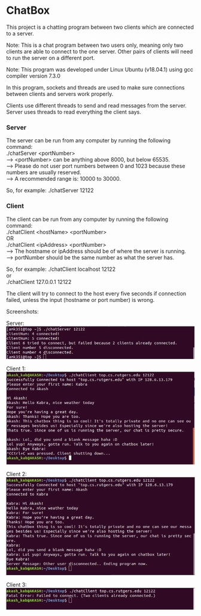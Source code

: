 # ChatBox


This project is a chatting program between two clients which are connected to a server.

Note: This is a chat program between two users only, meaning only two clients are able to connect to the one server. Other pairs of clients will need to run the server on a different port.

Note: This program was developed under Linux Ubuntu (v18.04.1) using gcc compiler version 7.3.0

In this program, sockets and threads are used to make sure connections between clients and servers work properly.

Clients use different threads to send and read messages from the server.
Server uses threads to read everything the client says.


### Server
The server can be run from any computer by running the following command:  
    ./chatServer \<portNumber\>  
--> \<portNumber\> can be anything above 8000, but below 65535.  
--> Please do not user port numbers between 0 and 1023 because these numbers are usually reserved.  
--> A recommended range is: 10000 to 30000.

So, for example:    ./chatServer 12122

### Client
The client can be run from any computer by running the following command:  
    ./chatClient \<hostName\> \<portNumber\>  
    OR  
    ./chatClient \<ipAddress\> \<portNumber\>  
--> The hostname or ipAddress should be of where the server is running.  
--> portNumber should be the same number as what the server has.

So, for example: ./chatClient localhost 12122  
                 or  
                ./chatClient 127.0.0.1 12122  


The client will try to connect to the host every five seconds if connection failed, unless the input (hostname or port number) is wrong. 



Screenshots:

Server:  
![Server Image](https://github.com/akashkabra/ChatBox/blob/master/screenshots/serverPic.png)

Client 1:  
![Client 1 Image](https://github.com/akashkabra/ChatBox/blob/master/screenshots/client1.png)

Client 2:  
![Client 2 Image](https://github.com/akashkabra/ChatBox/blob/master/screenshots/client2.png)

Client 3:  
![Client 3 Image](https://github.com/akashkabra/ChatBox/blob/master/screenshots/client3.png)
